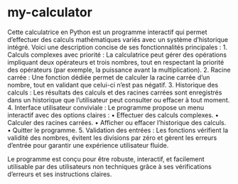 # my-calculator

Cette calculatrice en Python est un programme interactif qui permet d’effectuer des calculs mathématiques variés avec un système d’historique intégré. Voici une description concise de ses fonctionnalités principales :
	1.	Calculs complexes avec priorité :
La calculatrice peut gérer des opérations impliquant deux opérateurs et trois nombres, tout en respectant la priorité des opérateurs (par exemple, la puissance avant la multiplication).
	2.	Racine carrée :
Une fonction dédiée permet de calculer la racine carrée d’un nombre, tout en validant que celui-ci n’est pas négatif.
	3.	Historique des calculs :
Les résultats des calculs et des racines carrées sont enregistrés dans un historique que l’utilisateur peut consulter ou effacer à tout moment.
	4.	Interface utilisateur conviviale :
Le programme propose un menu interactif avec des options claires :
	•	Effectuer des calculs complexes.
	•	Calculer des racines carrées.
	•	Afficher ou effacer l’historique des calculs.
	•	Quitter le programme.
	5.	Validation des entrées :
Les fonctions vérifient la validité des nombres, évitent les divisions par zéro et gèrent les erreurs d’entrée pour garantir une expérience utilisateur fluide.

Le programme est conçu pour être robuste, interactif, et facilement utilisable par des utilisateurs non techniques grâce à ses vérifications d’erreurs et ses instructions claires.
